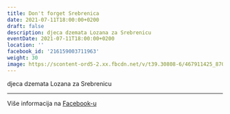```yaml
---
title: Don't forget Srebrenica
date: 2021-07-11T18:00:00+0200
draft: false
description: djeca dzemata Lozana za Srebrenicu
eventDate: 2021-07-11T18:00:00+0200
location: ''
facebook_id: '216159003711963'
weight: 30
image: https://scontent-ord5-2.xx.fbcdn.net/v/t39.30808-6/467911425_8702124949883247_8451066247417132989_n.jpg?_nc_cat=103&ccb=1-7&_nc_sid=9e60e4&_nc_ohc=Z8al4cFxgLwQ7kNvwGiuOlE&_nc_oc=AdlvpkkibY-zzEkVhDGxbU_6oL_n1bFM-ZLzwPO2YKB50PTPx3l9JS7-VZmG9QmBG0U&_nc_zt=23&_nc_ht=scontent-ord5-2.xx&edm=ABTKTjYEAAAA&_nc_gid=EZZ3BRRprpZm4PSYX4bw4w&oh=00_AfZMzpzNuEViDxm9sB3koQCnxZCNpK6glDhTNAqR4lTDvw&oe=68CC1DD9
---
```


djeca dzemata Lozana za Srebrenicu

---

Više informacija na [Facebook-u](https://facebook.com/events/216159003711963)